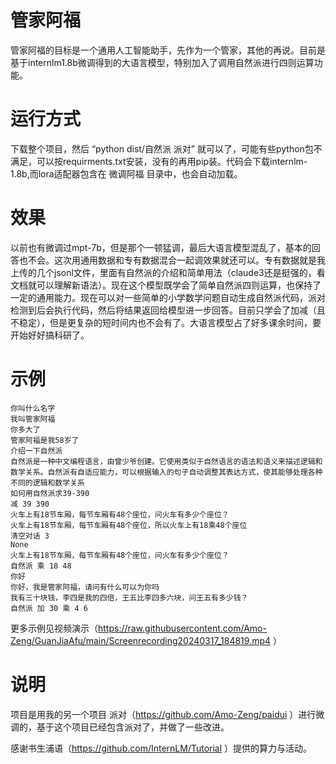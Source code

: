 # 管家阿福
管家阿福的目标是一个通用人工智能助手，先作为一个管家，其他的再说。目前是基于internlm1.8b微调得到的大语言模型，特别加入了调用自然派进行四则运算功能。

# 运行方式
下载整个项目，然后 “python dist/自然派 派对” 就可以了，可能有些python包不满足，可以按requirments.txt安装，没有的再用pip装。代码会下载internlm-1.8b,而lora适配器包含在 微调阿福 目录中，也会自动加载。

# 效果
以前也有微调过mpt-7b，但是那个一顿猛调，最后大语言模型混乱了，基本的回答也不会。这次用通用数据和专有数据混合一起调效果就还可以。专有数据就是我上传的几个jsonl文件，里面有自然派的介绍和简单用法（claude3还是挺强的，看文档就可以理解新语法）。现在这个模型既学会了简单自然派四则运算，也保持了一定的通用能力。现在可以对一些简单的小学数学问题自动生成自然派代码，派对检测到后会执行代码，然后将结果返回给模型进一步回答。目前只学会了加减（且不稳定），但是更复杂的短时间内也不会有了。大语言模型占了好多课余时间，要开始好好搞科研了。

# 示例
```
你叫什么名字
我叫管家阿福
你多大了
管家阿福是我58岁了
介绍一下自然派
自然派是一种中文编程语言，由曾少爷创建。它使用类似于自然语言的语法和语义来描述逻辑和数学关系。自然派有自适应能力，可以根据输入的句子自动调整其表达方式，使其能够处理各种不同的逻辑和数学关系
如何用自然派求39-390
减 39 390 
火车上有18节车厢，每节车厢有48个座位，问火车有多少个座位？
火车上有18节车厢，每节车厢有48个座位，所以火车上有18乘48个座位
清空对话 3
None
火车上有18节车厢，每节车厢有48个座位，问火车有多少个座位？
自然派 乘 18 48 
你好
你好，我是管家阿福，请问有什么可以为你吗
我有三十块钱，李四是我的四倍，王五比李四多六块，问王五有多少钱？
自然派 加 30 乘 4 6 
```
更多示例见视频演示（https://raw.githubusercontent.com/Amo-Zeng/GuanJiaAfu/main/Screenrecording20240317_184819.mp4 ）

# 说明

项目是用我的另一个项目 派对（https://github.com/Amo-Zeng/paidui ）进行微调的，基于这个项目已经包含派对了，并做了一些改进。

感谢书生浦语（https://github.com/InternLM/Tutorial ）提供的算力与活动。
